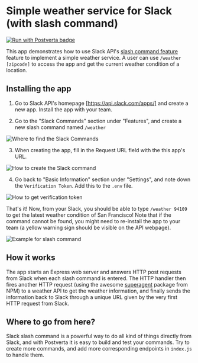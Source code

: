 # Simple weather service for Slack (with slash command)

[![Run with Postverta badge](http://postverta.io/badge.svg)](http://postverta.io/direct/postverta/slack-slashcommand)

This app demonstrates how to use Slack API's [slash command feature](https://api.slack.com/slash-commands)
feature to implement a simple weather service. A user can use `/weather [zipcode]` to
access the app and get the current weather condition of a location.

## Installing the app

1. Go to Slack API's homepage [https://api.slack.com/apps/] and create a new app.
Install the app with your team.

2. Go to the "Slack Commands" section under "Features", and create a new slash
command named `/weather`

![Where to find the Slack Commands](https://i.imgur.com/EVSiifo.png)

3. When creating the app, fill in the Request URL field with the this app's URL.

![How to create the Slack command](https://i.imgur.com/AUp2la2.png)

4. Go back to "Basic Information" section under "Settings", and note down the
`Verification Token`. Add this to the `.env` file.

![How to get verification token](https://i.imgur.com/3e1egWI.png)

That's it! Now, from your Slack, you should be able to type `/weather 94109` to
get the latest weather condition of San Francisco! Note that if the command cannot
be found, you might need to re-install the app to your team (a yellow warning sign
should be visible on the API webpage).

![Example for slash command](https://i.imgur.com/0Cgtjk3.png)

## How it works

The app starts an Express web server and answers HTTP post requests from Slack
when each slash command is entered. The HTTP handler then fires another HTTP
request (using the awesome [superagent](https://www.npmjs.com/package/superagent)
package from NPM) to a weather API to get the weather information, and finally sends the
information back to Slack through a unique URL given by the very first HTTP
request from Slack.

## Where to go from here?

Slack slash command is a powerful way to do all kind of things directly from
Slack, and with Postverta it is easy to build and test your commands. Try to
create more commands, and add more corresponding endpoints in `index.js` to
handle them.
